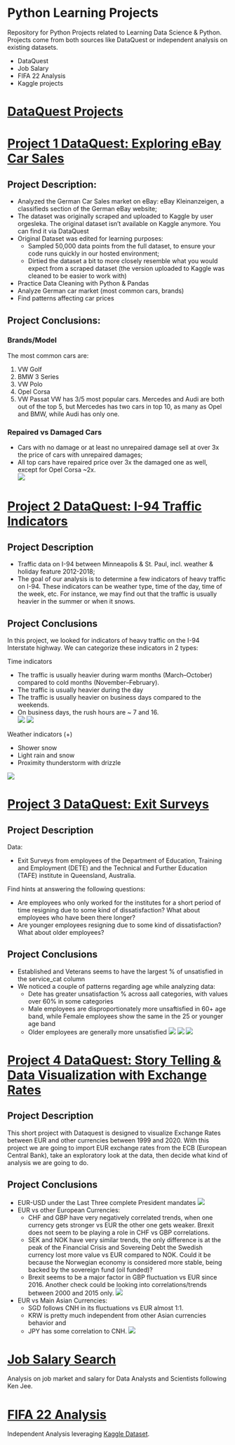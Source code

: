 # Python Learning Projects
Repository for Python Projects related to Learning Data Science &amp; Python. Projects come from both sources like DataQuest or independent analysis on existing datasets.
- DataQuest
- Job Salary
- FIFA 22 Analysis
- Kaggle projects

# [DataQuest Projects](https://github.com/niccolog/python_learning_projects/tree/main/DataQuest)
# [Project 1 DataQuest: Exploring eBay Car Sales](https://github.com/niccolog/python_learning_projects/blob/main/DataQuest/Ebay_Car_Sales/DataQuest%20Guided%20Project%20-%20eBay%20Cars.ipynb)
## Project Description:
- Analyzed the German Car Sales market on eBay: eBay Kleinanzeigen, a classifieds section of the German eBay website;
- The dataset was originally scraped and uploaded to Kaggle by user orgesleka. The original dataset isn’t available on Kaggle anymore. You can find it via DataQuest
- Original Dataset was edited for learning purposes:
  - Sampled 50,000 data points from the full dataset, to ensure your code runs quickly in our hosted environment;
  - Dirtied the dataset a bit to more closely resemble what you would expect from a scraped dataset (the version uploaded to Kaggle was cleaned to be easier to work with) 
- Practice Data Cleaning with Python & Pandas
- Analyze German car market (most common cars, brands)
- Find patterns affecting car prices

## Project Conclusions:
### Brands/Model
The most common cars are:
1. VW Golf
2. BMW 3 Series
3. VW Polo
4. Opel Corsa
5. VW Passat
VW has 3/5 most popular cars. Mercedes and Audi are both out of the top 5, but Mercedes has two cars in top 10, as many as Opel and BMW, while Audi has only one.
### Repaired vs Damaged Cars
- Cars with no damage or at least no unrepaired damage sell at over 3x the price of cars with unrepaired damages;
- All top cars have repaired price over 3x the damaged one as well, except for Opel Corsa ~2x.   
![](https://github.com/niccolog/python_learning_projects/blob/main/DataQuest/Images/ebay_repaired_car_price.png)

# [Project 2 DataQuest: I-94 Traffic Indicators](https://github.com/niccolog/python_learning_projects/blob/main/DataQuest/Finding_Traffic_Indicators_I94/Traffic%20Indicators%20I-94.ipynb)
## Project Description
- Traffic data on I-94 between Minneapolis & St. Paul, incl. weather & holiday feature 2012-2018;
- The goal of our analysis is to determine a few indicators of heavy traffic on I-94. These indicators can be weather type, time of the day, time of the week, etc. For instance, we may find out that the traffic is usually heavier in the summer or when it snows.

## Project Conclusions
In this project, we looked for indicators of heavy traffic on the I-94 Interstate highway. We can categorize these indicators in 2 types:

Time indicators
- The traffic is usually heavier during warm months (March–October) compared to cold months (November–February).
- The traffic is usually heavier during the day
- The traffic is usually heavier on business days compared to the weekends.
- On business days, the rush hours are ~ 7 and 16.  
![](https://github.com/niccolog/python_learning_projects/blob/main/DataQuest/Images/i94_traffic_distro_monthly.png)
![](https://github.com/niccolog/python_learning_projects/blob/main/DataQuest/Images/i94_traffic_distro_day.png)

Weather indicators (+)
- Shower snow
- Light rain and snow
- Proximity thunderstorm with drizzle

![](https://github.com/niccolog/python_learning_projects/blob/main/DataQuest/Images/i94_weather.png)

# [Project 3 DataQuest: Exit Surveys](https://github.com/niccolog/python_learning_projects/blob/main/DataQuest/Exit%20Survey/Dataquest%20Guided%20Project%20-%20Clean%20and%20Analyze%20Employee%20Exit%20Survey.ipynb)
## Project Description
Data: 
- Exit Surveys from employees of the Department of Education, Training and Employment (DETE) and the Technical and Further Education (TAFE) institute in Queensland, Australia.  

Find hints at answering the following questions:
- Are employees who only worked for the institutes for a short period of time resigning due to some kind of dissatisfaction? What about employees who have been there longer?
- Are younger employees resigning due to some kind of dissatisfaction? What about older employees?

## Project Conclusions
- Established and Veterans seems to have the largest % of unsatisfied in the service_cat column
- We noticed a couple of patterns regarding age while analyzing data:
  - Dete has greater unsatisfaction % across aall categories, with values over 60% in some categories
  - Male employees are disproportionately more unsaftisfied in 60+ age band, while Female employees show the same in the 25 or younger age band
  - Older employees are generally more unsatisfied
![](https://github.com/niccolog/python_learning_projects/blob/main/DataQuest/Images/exit_survey_dete_tefe.png)
![](https://github.com/niccolog/python_learning_projects/blob/main/DataQuest/Images/exit_survey_age_gender.png)
![](https://github.com/niccolog/python_learning_projects/blob/main/DataQuest/Images/exit_surve_age_service.png)

# [Project 4 DataQuest: Story Telling & Data Visualization with Exchange Rates](https://github.com/niccolog/python_learning_projects/blob/main/DataQuest/ExchangeRates/Dataquest%20-%20Storytelling%20Data%20Visualization%20on%20Exchange%20Rates.ipynb)

## Project Description
This short project with Dataquest is designed to visualize Exchange Rates between EUR and other currencies between 1999 and 2020. With this project we are going to import EUR exchange rates from the ECB (European Central Bank), take an exploratory look at the data, then decide what kind of analysis we are going to do.

## Project Conclusions
- EUR-USD under the Last Three complete President mandates
![](https://github.com/niccolog/python_learning_projects/blob/main/DataQuest/Images/exchange_rates_usd.png)
- EUR vs other European Currencies:
  - CHF and GBP have very negatively correlated trends, when one currency gets stronger vs EUR the other one gets weaker. Brexit does not seem to be playing a role in CHF vs GBP correlations.
  - SEK and NOK have very similar trends, the only difference is at the peak of the Financial Crisis and Sovereing Debt the Swedish currency lost more value vs EUR compared to NOK. Could it be because the Norwegian economy is considered more stable, being backed by the sovereign fund (oil funded)?
  - Brexit seems to be a major factor in GBP fluctuation vs EUR since 2016. Another check could be looking into correlations/trends between 2000 and 2015 only.
![](https://github.com/niccolog/python_learning_projects/blob/main/DataQuest/Images/exchange_rates_eur_vs_other_eur_currencies.png)
- EUR vs Main Asian Currencies:
  - SGD follows CNH in its fluctuations vs EUR almost 1:1.
  - KRW is pretty much independent from other Asian currencies behavior and
  - JPY has some correlation to CNH.
![](https://github.com/niccolog/python_learning_projects/blob/main/DataQuest/Images/exchange_Rates_eur_vs_asian_currencies.png)

# [Job Salary Search](https://github.com/niccolog/python_learning_projects/tree/main/own_projects/Job_salary_search)
Analysis on job market and salary for Data Analysts and Scientists following Ken Jee.

# [FIFA 22 Analysis](https://github.com/niccolog/python_learning_projects/tree/main/own_projects/FIFA_22)
Independent Analysis leveraging [Kaggle Dataset](https://www.kaggle.com/bryanb/fifa-player-stats-database).
